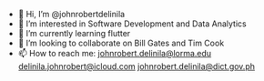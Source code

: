 - 👋 Hi, I’m @johnrobertdelinila
- 👀 I’m interested in Software Development and Data Analytics
- 🌱 I’m currently learning flutter
- 💞️ I’m looking to collaborate on Bill Gates and Tim Cook
- 📫 How to reach me:
  johnrobert.delinila@lorma.edu
  delinila.johnrobert@icloud.com
  johnrobert.delinila@dict.gov.ph
<!---
johnrobertdelinila/johnrobertdelinila is a ✨ special ✨ repository because its `README.md` (this file) appears on your GitHub profile.
You can click the Preview link to take a look at your changes.
--->
